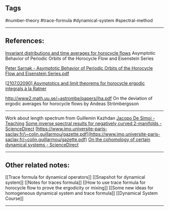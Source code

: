 
## Tags
#number-theory #trace-formula #dynamical-system #spectral-method


---

## References:
[Invariant distributions and time averages for horocycle flows](https://projecteuclid.org/journals/duke-mathematical-journal/volume-119/issue-3/Invariant-distributions-and-time-averages-for-horocycle-flows/10.1215/S0012-7094-03-11932-8.full)
Asymptotic Behavior of Periodic Orbits of the Horocycle Flow and Eisenstein Series

[Peter Sarnak - Asymptotic Behavior of Periodic Orbits of the Horocycle Flow and Eisenstein Series.pdf](hook://file/SFtQXt9nc?p=VGhlc2lzL1RyYWNlIGZvcm11bGEgZm9yIGR5bmFtaWNhbCBvcGVyYXRvcnM=&n=Peter%20Sarnak%20%2D%20Asymptotic%20Behavior%20of%20Periodic%20Orbits%20of%20the%20Horocycle%20Flow%20and%20Eisenstein%20Series%2Epdf#p=1&x=0&y=0&s=2&e=84)

[[2107.02090] Asymptotics and limit theorems for horocycle ergodic integrals à la Ratner](https://arxiv.org/abs/2107.02090)

http://www2.math.uu.se/~astrombe/papers/iha.pdf
On the deviation of ergodic averages for horocycle flows by Andeas Strömbergsson


---
Work about length spectrum from Guillemin Kazhdan 
[Jacopo De Simoi - Teaching](http://www.math.toronto.edu/jacopods/mat1846.html)
[Some inverse spectral results for negatively curved 2-manifolds - ScienceDirect](https://pdf.sciencedirectassets.com/271595/1-s2.0-S0040938300X01255/1-s2.0-0040938380900154/main.pdf?X-Amz-Security-Token=IQoJb3JpZ2luX2VjEM%2F%2F%2F%2F%2F%2F%2F%2F%2F%2F%2FwEaCXVzLWVhc3QtMSJGMEQCIC5W1%2BPeOrAmjdPPGUNuWiEh0Vc8Pd5s4k0sKveR%2Bp8%2FAiAIHHOKMN%2F2Yn9TEJI%2F9K7A%2BPkZa%2BxkLdPvXaFt1Z2%2BWCqyBQgoEAUaDDA1OTAwMzU0Njg2NSIM1iK%2Boysg7DcsWWo%2FKo8FhifFW2srDTq%2FK6KmLOvpYyAoLGmCLxkbBGNE9yXeDrv12bItdtwd0%2BhbrW1n9UOV%2Bvk4vuieBXj5RgIEm4M78W32jOvZXJLfQ8GLllCgLeS3nU0HG6LIfqxOugM6OFvwak27Gg6gRBT4fA%2FyeBQsup13n9z4ic1Bk8wS0JrJtO8O761lwtxCeafKM8k2wHJKymp0e9mx8X4w7gAr9vPM6sqXNj6fpvCwRd5zJLtnjuJJUx8iXtieD1PSkp3JpesIIx8aEwaRfGJdSgYB7zGsh09lgCi2Jc4iIysjdJkGL3sJmEWTn6f51dSyIYETJt9QJlWsFP6Ov9tSEFYg5PlGN1vOJoVZAOy2Nkp30MQlzwnBeUa%2FtV8sFDj9sSV3kjgIvKeCHkBIHJEjFSpQWqtbU7q7q25okFlbFnqIuWyzYnE2fJoAR7Z1NrIJX1EddIn8WXUTAP09Rc%2BtvR40xRDEATNufdT2FgD%2F5QPO82kCfAAjPDyRu2nhRFHvnCguO6H9Jp7y3S6k3qJVvcmk3tWKvxt%2FrYOsItVs%2BYOkKNUkbqZuUFAG1%2BKfSH22vEuke0i4ezSaRu0ALSkH5Uf5AFeJsBP21IPIEBUjtMY1NkjlmescHj%2Bu3sikDTUZk9WCcVEdzL13R0RgbyeD2YfG63zdGGW5z4ySrGRw0LXcEwW%2FzOlUV8H0jaX9utZyAvQK9W1KTbbfnoufguykAfL6syPtLGTEEl7YHPyr6JuoVt7cdmAOwo8XRyHYMzS8g7AnOM42rDIdY0NWz5T6h4lHhSa84ej0BnR2ubZ3cxuGfcrk7YfBBt5p2QwuVHMov7OeUVJo%2FTRA%2FV7LyC4GtBbQEDJRIt%2BPF%2FcIWzC2sd2c7lU61TDg5aqkBjqyAaG7zMWtkETozm2StOr5vReplRSavmwDhrhZz8APA8aoHQjvKnD%2FcQuqg3IEjc1n9SJUHrSh4LKkY1fzZR5h4G08YWTw1pC%2BSmRXRj0enDuRFvz0Iz6B9iQJIFeTZ7wWftbBPeuosFahzAGax18lo2D4wm0wfHnYjWM3JO%2F8pDXYf1L2%2F3P1Di7eNCrSOxdkhAXii0nASiuNOhPo8q0g2LuUegk%2Fb9NuvbCYrvqpAOWgiYY%3D&X-Amz-Algorithm=AWS4-HMAC-SHA256&X-Amz-Date=20230615T081617Z&X-Amz-SignedHeaders=host&X-Amz-Expires=300&X-Amz-Credential=ASIAQ3PHCVTY5IEK7Z7J%2F20230615%2Fus-east-1%2Fs3%2Faws4_request&X-Amz-Signature=5cc36bb43573d730765e4f9320be58b947a553344f67fc5e8ee8ddb260c5e6e9&hash=c66f6215e5efa667d9ed7c853400717e7b1688886afa536df0cc03f20625da27&host=68042c943591013ac2b2430a89b270f6af2c76d8dfd086a07176afe7c76c2c61&pii=0040938380900154&tid=spdf-8a10cbce-742f-4d20-b6ac-66d1144d92a6&sid=dae8182e9427c24db50bbb5957d865b32213gxrqb&type=client&tsoh=d3d3LnNjaWVuY2VkaXJlY3QuY29t&ua=190e5904525a5a0a010208&rr=7d795ebbff943b63&cc=ch)
[https://www.imo.universite-paris-saclay.fr/\~colin.guillarmou/gazette.pdf](https://www.imo.universite-paris-saclay.fr/~colin.guillarmou/gazette.pdf)
[On the cohomology of certain dynamical systems - ScienceDirect](https://pdf.sciencedirectassets.com/271595/1-s2.0-S0040938300X01255/1-s2.0-0040938380900142/main.pdf?X-Amz-Security-Token=IQoJb3JpZ2luX2VjEND%2F%2F%2F%2F%2F%2F%2F%2F%2F%2FwEaCXVzLWVhc3QtMSJGMEQCIBrolZCML8BBIG7xO0mLiVsdGehfl1gecSQmMNe%2F057EAiA6ikGL%2BYQxDFi5T4Zqj0wz0chfahQ7zhJiNzaBqFCBEiqyBQgpEAUaDDA1OTAwMzU0Njg2NSIMJlStn57N55TCQejAKo8FYDbOV9dPohFXP%2FSuCAe4stMApo1ArIHaCpcVwyMSH5WFezpre%2BT2JoNh2iwchZ%2B3wu1%2F8NurGxOT7aUko3dP5YEampeYX%2Fb9kfPLbF9KH9lqKG1Lg%2FBI8sOxsHGJqvTuveSqUvuAFh%2FT0dP%2BzLs%2Fv%2BBAADt6xxT4HWkCLCV%2BKXSgSXqzXajDd0ETdlzVmxZaYcv%2F8P782P6wW2F9DknwuPgkMJ6aUmLNvw7seFhHJNGcnCm6Q8UV46%2B9YCcVJqA6zz1L6FOJveN8ION4UwFRjRL%2FrPZd6qZSa0IuM8aJ2VaUp5fAqiUkafkLgRPHoHXUIP8ew5euG9ITM9EUI2VtqUkk34J5g25uNv4dlX1U%2F8WHXS9Jyo8kld%2BsGptca8yAu%2B8lVQEWOk1wytgddOoM33LHBXi6l9VK8nGSIAthT9WFSzRUcGpX6SZpoh4o2I0xfl4WhnKZzi%2FD8m6O0fTfSmPXxDfuW6m%2BOrIuJnyQrsCBMpDqbI50bOCE%2B%2BxVuf5fxRrDFKuBdqoqXmFG2AOIiy1m%2BsuotFlSY2VIYOcIr%2F1JrVh77uKltCR%2FdkcG%2B%2Btbrw7yCHklmyEzc3wP%2BoK3XLeOMbhWbDSCbCbAbGz94lAXpzjGmBOmsqAfSdLcPDtMEh4viFP5vOGX3%2B9Rq0ym9NBtf5F2ySsFvU9rKUeTid8hvAGOUWRoRqVEfAWqBusbfsEN3q8nsbzZFEM71QQptOIrwnqv6RLpElvXRwCKsMOK62Z6A375W40UIYrFxUDuenCjl1fDhVCLWpCSO33xDPm0W56Qm1N9Ir7%2BZ%2B%2BGpiFiGzY%2Btqdc4fQwIegjJhcA2xYAsFLfjvizdGPjdDN6hnwJoafe33iy3gQc3e5Z9zDa%2BqqkBjqyATigD6CNeEBeg1P%2FUKXhHAGQbvwZz19Rm3Yhs93XA4mnr%2F0NJFrDciT4uiwBKJ3yBwKiyIfT%2B32ADBirP6L7Bd2uBEJGTGisOqQDdjyMlU3YHprHyxGVXCZr8fapdaYpL6Twe8%2FS%2BqJ8m%2FpuoFEC3qEXaDZrZ4D4JmZrfvTPduQEhdLc2PlnwZLD2mg5jNo0p%2FCkmnXB5XX5Lp9sXe0ZaDZKMPbvmTa2WHKTcgNnlWAtHnE%3D&X-Amz-Algorithm=AWS4-HMAC-SHA256&X-Amz-Date=20230615T081815Z&X-Amz-SignedHeaders=host&X-Amz-Expires=300&X-Amz-Credential=ASIAQ3PHCVTYY5A6R44E%2F20230615%2Fus-east-1%2Fs3%2Faws4_request&X-Amz-Signature=65ee6ebfe0954952ee14cf8733f622da957d3bf744277b75c6fe2cd52a4cf5fe&hash=f9399e2336198d9d848905eef0bc0547f0b8bb5bf099a55ac4d75987cb3b54ef&host=68042c943591013ac2b2430a89b270f6af2c76d8dfd086a07176afe7c76c2c61&pii=0040938380900142&tid=spdf-94a98764-8b12-4440-b6ba-2cf9114e3091&sid=dae8182e9427c24db50bbb5957d865b32213gxrqb&type=client&tsoh=d3d3LnNjaWVuY2VkaXJlY3QuY29t&ua=190e5904525a595e5a025d&rr=7d79619b3ba03b63&cc=ch)


---
## Other related notes:

[[Trace formula for dynamical operators]]
[[Snapshot for dynamical system]]
[[Notes for traces formula]]
[[How to use trace formula for horocycle flow to prove the ergodicity or mixing]]
[[Some new ideas for homogeneous dynamical system and trace formula]]
[[Dynamical System Course]]


---
